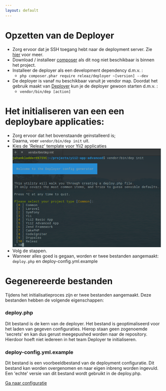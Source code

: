 ```yaml
---
layout: default
---
```


# Opzetten van de Deployer
- Zorg ervoor dat je SSH toegang hebt naar de deployment server. Zie [hier](ssh) voor meer.
- Download / installeer [composer](https://getcomposer.org/download/) als dit nog niet beschikbaar is binnen het project.
- Installeer de deployer als een development dependency d.m.v. : 
  - `php composer.phar require releaz/deployer ~[version] --dev`
- De deployer is vanaf nu beschikbaar vanuit je vendor map. Doordat het gebruik maakt van [Deployer](https://deployer.org/) 
kun je de deployer gewoon starten d.m.v. :
   - `vendor/bin/dep [action]`
   
# Het initialiseren van een een deploybare applicaties:
- Zorg ervoor dat het bovenstaande geinstalleerd is;
- Daarna, voer `vendor/bin/dep init` uit.
- Kies de 'Releaz' template voor Yii2 applicaties
![useful image](assets/image1.png)
- Volg de stappen.
- Wanneer alles goed is gegaan, worden er twee bestanden aangemaakt: `deploy.php` en deploy-config.yml.example

# Gegenereerde bestanden
Tijdens het initialisatieproces zijn er twee bestanden aangemaakt. Deze bestanden 
hebben de volgende eigenschappen:

### deploy.php
Dit bestand is de kern van de deployer. Het bestand is geoptimaliseerd voor het laden van 
gegeven configuraties. Hierop staan geen zogenoemde 'secrets' en kan dus gerust meegepushed 
worden naar de repository. Hierdoor hoeft niet iedereen in het team Deployer te initialiseren.

### deploy-config.yml.example
Dit bestand is een voorbeeldbestand van de deployment configuratie. Dit bestand kan worden 
overgenomen en naar eigen inbreng worden ingevuld. Een 'echte' versie van dit bestand wordt gebruikt in 
de deploy.php.

[Ga naar configuratie](configuration)